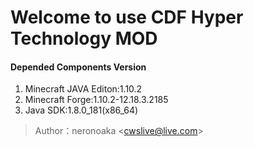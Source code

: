 # Welcome to use CDF Hyper Technology MOD

#### Depended Components Version
1. Minecraft JAVA Editon:1.10.2
1. Minecraft Forge:1.10.2-12.18.3.2185
1. Java SDK:1.8.0_181(x86_64)

>Author：neronoaka
&lt;cwslive@live.com&gt;